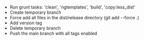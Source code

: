 - Run grunt tasks: 'clean', 'ngtemplates', 'build', 'copy:less_dist'
- Create temporary branch
- Force add all files in the dist/release directory (git add --force *.*)
- Add version tag
- Delete temporary branch
- Push the main branch with all tags enabled
